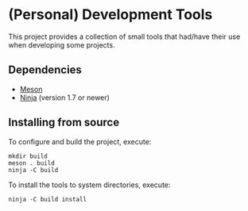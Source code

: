 # (Personal) Development Tools

This project provides a collection of small tools that had/have their use when
developing some projects.

## Dependencies

- [Meson](http://mesonbuild.com/)
- [Ninja](https://ninja-build.org/) (version 1.7 or newer)

## Installing from source

To configure and build the project, execute:

```
mkdir build
meson . build
ninja -C build
```

To install the tools to system directories, execute:

```
ninja -C build install
```
